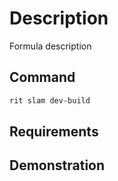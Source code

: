# Description

Formula description

## Command

```bash
rit slam dev-build
```

## Requirements

## Demonstration
